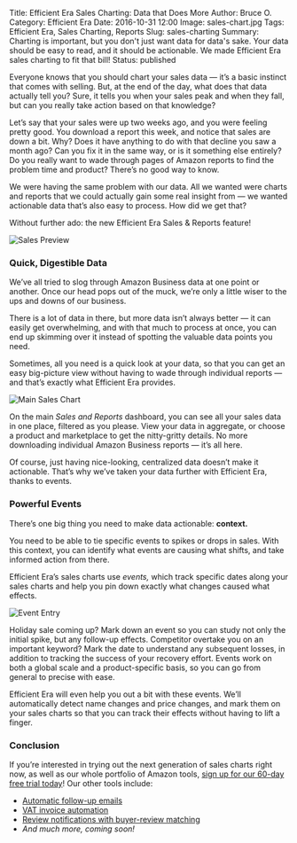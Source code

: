 Title: Efficient Era Sales Charting: Data that Does More
Author: Bruce O.
Category: Efficient Era
Date: 2016-10-31 12:00
Image: sales-chart.jpg
Tags: Efficient Era, Sales Charting, Reports
Slug: sales-charting
Summary: Charting is important, but you don't just want data for data's sake. Your data should be easy to read, and it should be actionable. We made Efficient Era sales charting to fit that bill!
Status: published

Everyone knows that you should chart your sales data — it’s a basic instinct that comes with selling. But, at the end of the day, what does that data actually tell you? Sure, it tells you when your sales peak and when they fall, but can you really take action based on that knowledge?

Let’s say that your sales were up two weeks ago, and you were feeling pretty good. You download a report this week, and notice that sales are down a bit. Why? Does it have anything to do with that decline you saw a month ago? Can you fix it in the same way, or is it something else entirely? Do you really want to wade through pages of Amazon reports to find the problem time and product? There’s no good way to know.

We were having the same problem with our data. All we wanted were charts and reports that we could actually gain some real insight from — we wanted actionable data that’s also easy to process. How did we get that?

Without further ado: the new Efficient Era Sales & Reports feature!

![Sales Preview](/images/blog/2016/10/sales-preview.png)

### Quick, Digestible Data

We’ve all tried to slog through Amazon Business data at one point or another. Once our head pops out of the muck, we’re only a little wiser to the ups and downs of our business. 

There is a lot of data in there, but more data isn’t always better — it can easily get overwhelming, and with that much to process at once, you can end up skimming over it instead of spotting the valuable data points you need.  

Sometimes, all you need is a quick look at your data, so that you can get an easy big-picture view without having to wade through individual reports — and that’s exactly what Efficient Era provides. 

![Main Sales Chart](/images/blog/2016/10/main-sales-chart.png)

On the main *Sales and Reports* dashboard, you can see all your sales data in one place, filtered as you please. View your data in aggregate, or choose a product and marketplace to get the nitty-gritty details. No more downloading individual Amazon Business reports — it’s all here.

Of course, just having nice-looking, centralized data doesn’t make it actionable. That’s why we’ve taken your data further with Efficient Era, thanks to events. 

### Powerful Events

There’s one big thing you need to make data actionable: **context.**


You need to be able to tie specific events to spikes or drops in sales. With this context, you can identify what events are causing what shifts, and take informed action from there.


Efficient Era’s sales charts use *events,* which track specific dates along your sales charts and help you pin down exactly what changes caused what effects.

![Event Entry](/images/blog/2016/10/event-entry.png)

Holiday sale coming up? Mark down an event so you can study not only the initial spike, but any follow-up effects. Competitor overtake you on an important keyword? Mark the date to understand any subsequent losses, in addition to tracking the success of your recovery effort. Events work on both a global scale and a product-specific basis, so you can go from general to precise with ease. 

Efficient Era will even help you out a bit with these events. We’ll automatically detect name changes and price changes, and mark them on your sales charts so that you can track their effects without having to lift a finger. 

### Conclusion

If you’re interested in trying out the next generation of sales charts right now, as well as our whole portfolio of Amazon tools, [sign up for our 60-day free trial today](https://app.efficientera.com/register/)! Our other tools include:

* [Automatic follow-up emails](https://efficientera.com/pages/postorder/)
* [VAT invoice automation](https://efficientera.com/pages/accounting/)
* [Review notifications with buyer-review matching](https://efficientera.com/pages/feedback/)
* *And much more, coming soon!*
